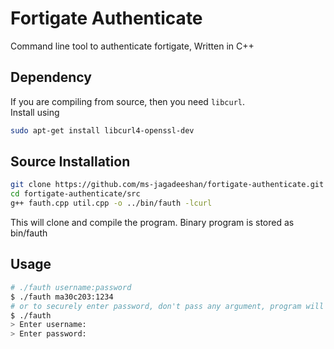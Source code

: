 # Fortigate Authenticate
Command line tool to authenticate fortigate, Written in C++

## Dependency
If you are compiling from source, then you need `libcurl`.      
Install using
```sh
sudo apt-get install libcurl4-openssl-dev
```

## Source Installation
```sh
git clone https://github.com/ms-jagadeeshan/fortigate-authenticate.git
cd fortigate-authenticate/src
g++ fauth.cpp util.cpp -o ../bin/fauth -lcurl
```
This will clone and compile the program.
Binary program is stored as bin/fauth

## Usage
```sh
# ./fauth username:password
$ ./fauth ma30c203:1234
# or to securely enter password, don't pass any argument, program will ask for username and password
$ ./fauth
> Enter username:
> Enter password: 
```

